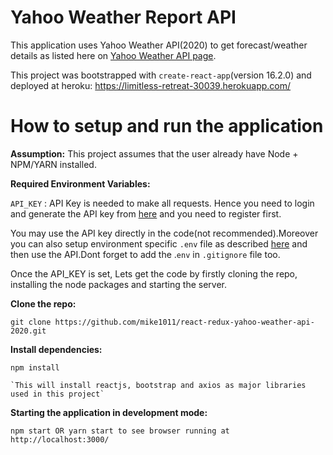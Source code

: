 # **Yahoo Weather Report API**

This application uses Yahoo Weather API(2020) to get forecast/weather details as listed here on [Yahoo Weather API page](https://developer.yahoo.com/weather/documentation.html).

This project was bootstrapped with `create-react-app`(version 16.2.0) and deployed at heroku: https://limitless-retreat-30039.herokuapp.com/

# How to setup and run the application 

**Assumption:** This project assumes that the user already have Node + NPM/YARN installed.

**Required Environment Variables:**

`API_KEY` : API Key is needed to make all requests. Hence you need to login and generate the API key from [here](https://developer.yahoo.com/api/) and you need to register first.

You may use the API key directly in the code(not recommended).Moreover you can also setup environment specific `.env` file as described [here](https://github.com/facebook/create-react-app/blob/master/packages/react-scripts/template/README.md#adding-custom-environment-variables) and then use the API.Dont forget to add the .`env` in `.gitignore` file too. 

Once the API_KEY is set, Lets get the code by firstly cloning the repo, installing the node packages and starting the server.


**Clone the repo:**

    git clone https://github.com/mike1011/react-redux-yahoo-weather-api-2020.git

**Install dependencies:**

    npm install
    
    `This will install reactjs, bootstrap and axios as major libraries used in this project`

**Starting the application in development mode:**

    npm start OR yarn start to see browser running at http://localhost:3000/

